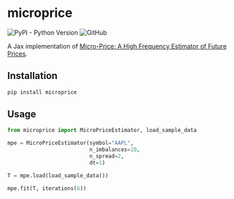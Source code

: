# microprice

![PyPI - Python Version](https://img.shields.io/pypi/pyversions/microprice)
![GitHub](https://img.shields.io/github/license/alexandrebrilhante/quantnet)

A Jax implementation of [Micro-Price: A High Frequency Estimator of Future Prices](https://papers.ssrn.com/sol3/papers.cfm?abstract_id=2970694).

## Installation
```bash
pip install microprice
```

## Usage
```python
from microprice import MicroPriceEstimator, load_sample_data

mpe = MicroPriceEstimator(symbol="AAPL",
                          n_imbalances=10,
                          n_spread=2,
                          dt=1)

T = mpe.load(load_sample_data())

mpe.fit(T, iterations(6))
```